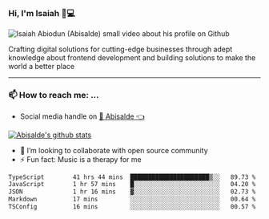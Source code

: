 ### Hi, I'm Isaiah 🌻💻

<img src="https://res.cloudinary.com/abisalde/image/upload/c_scale,h_311,w_816/v1616039512/Abisalde_github.gif" alt="Isaiah Abiodun (Abisalde) small video about his profile on Github">

Crafting digital solutions for cutting-edge businesses through adept knowledge about frontend development and building solutions to make the world a better place
<hr>

### 📫 How to reach me: ...
- Social media handle on <a href="https://twitter.com/abisalde">🔔  Abisalde   👈</a>


[![Abisalde's github stats](https://github-readme-stats.vercel.app/api?username=abisalde)](https://github.com/abisalde/github-readme-stats)

- 👯 I’m looking to collaborate with open source community
- ⚡ Fun fact: Music is a therapy for me


<!--
**abisalde/Abisalde** is a ✨ _special_ ✨ repository because its `README.md` (this file) appears on your GitHub profile.

Here are some ideas to get you started:


- 👯 I’m looking to collaborate with open source community
- 🤔 I’m looking for help with ...
- 💬 Ask me about ...
- 📫 How to reach me: ...
- 😄 Pronouns: ...
- ⚡ Fun fact: ...
-->

<!--START_SECTION:waka-->

```txt
TypeScript        41 hrs 44 mins  ██████████████████████▒░░   89.73 %
JavaScript        1 hr 57 mins    █░░░░░░░░░░░░░░░░░░░░░░░░   04.20 %
JSON              1 hr 16 mins    ▓░░░░░░░░░░░░░░░░░░░░░░░░   02.73 %
Markdown          17 mins         ░░░░░░░░░░░░░░░░░░░░░░░░░   00.64 %
TSConfig          16 mins         ░░░░░░░░░░░░░░░░░░░░░░░░░   00.57 %
```

<!--END_SECTION:waka-->


